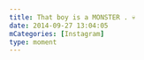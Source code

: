 ```yaml
---
title: That boy is a MONSTER . 💀
date: 2014-09-27 13:04:05
mCategories: [Instagram]
type: moment
---
```


<div id="pics-20140927130405"></div>

<script>
var data = [
    {"link": "2014-09-27_130318.jpg", "type": "photo"}
];
picsRender(data, "pics-20140927130405");
</script>
